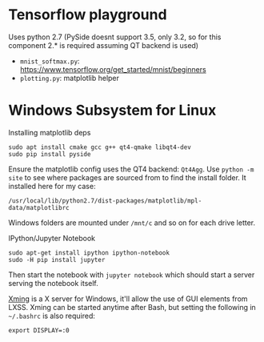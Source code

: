 Tensorflow playground
=====================
    
Uses python 2.7 (PySide doesnt support 3.5, only 3.2, so for this component 2.* is required assuming QT backend is used)

- `mnist_softmax.py`: https://www.tensorflow.org/get_started/mnist/beginners
- `plotting.py`: matplotlib helper

Windows Subsystem for Linux
===========================

Installing matplotlib deps

    sudo apt install cmake gcc g++ qt4-qmake libqt4-dev
    sudo pip install pyside

Ensure the matplotlib config uses the QT4 backend: `Qt4Agg`. Use `python -m site` to see where packages are sourced from to find the install folder. It installed here for my case: 

    /usr/local/lib/python2.7/dist-packages/matplotlib/mpl-data/matplotlibrc
    
Windows folders are mounted under `/mnt/c` and so on for each drive letter.

IPython/Jupyter Notebook

    sudo apt-get install ipython ipython-notebook
    sudo -H pip install jupyter

Then start the notebook with `jupyter notebook` which should start a server serving the notebook itself.

[Xming](https://sourceforge.net/projects/xming/) is a X server for Windows, it'll allow the use of GUI elements from LXSS. Xming can be started anytime after Bash, but setting the following in `~/.bashrc` is also required:

    export DISPLAY=:0


